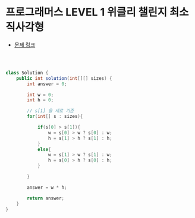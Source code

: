 # 프로그래머스 LEVEL 1 위클리 챌린지 최소직사각형

- [문제 링크](https://programmers.co.kr/learn/courses/30/lessons/86491?language=java)

  </br>

```java

class Solution {
    public int solution(int[][] sizes) {
        int answer = 0;

        int w = 0;
        int h = 0;

        // s[1] 을 세로 기준
        for(int[] s : sizes){

            if(s[0] > s[1]){
                w = s[0] > w ? s[0] : w;
                h = s[1] > h ? s[1] : h;
            }
            else{
                w = s[1] > w ? s[1] : w;
                h = s[0] > h ? s[0] : h;
            }

        }

        answer = w * h;

        return answer;
    }
}

```
